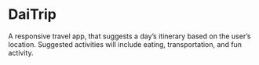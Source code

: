 # DaiTrip
 A responsive travel app, that suggests a day’s itinerary based on the user’s location.  Suggested activities will include eating, transportation, and fun activity.
